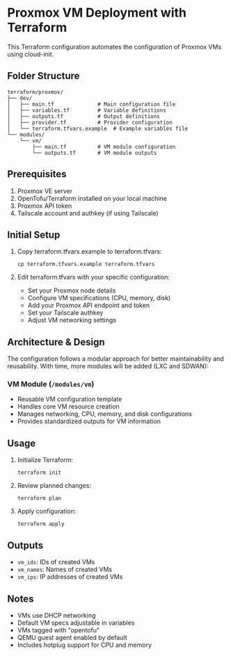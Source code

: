# Proxmox VM Deployment with Terraform

This Terraform configuration automates the configuration of Proxmox VMs using cloud-init.

## Folder Structure

```
terraform/proxmox/
├── dev/
│   ├── main.tf              # Main configuration file
│   ├── variables.tf         # Variable definitions
│   ├── outputs.tf           # Output definitions
│   ├── provider.tf          # Provider configuration
│   └── terraform.tfvars.example  # Example variables file
└── modules/
    └── vm/
        ├── main.tf          # VM module configuration
        └── outputs.tf       # VM module outputs
```

## Prerequisites

1. Proxmox VE server
2. OpenTofu/Terraform installed on your local machine
4. Proxmox API token
5. Tailscale account and authkey (if using Tailscale)

## Initial Setup

1. Copy terraform.tfvars.example to terraform.tfvars:
   ```
   cp terraform.tfvars.example terraform.tfvars
   ```

2. Edit terraform.tfvars with your specific configuration:
   * Set your Proxmox node details
   * Configure VM specifications (CPU, memory, disk)
   * Add your Proxmox API endpoint and token
   * Set your Tailscale authkey
   * Adjust VM networking settings

## Architecture & Design

The configuration follows a modular approach for better maintainability and reusability. With time, more modules will be added (LXC and SDWAN):

### VM Module (`/modules/vm`)
* Reusable VM configuration template
* Handles core VM resource creation
* Manages networking, CPU, memory, and disk configurations
* Provides standardized outputs for VM information

## Usage

1. Initialize Terraform:
   ```
   terraform init
   ```

2. Review planned changes:
   ```
   terraform plan
   ```

3. Apply configuration:
   ```
   terraform apply
   ```

## Outputs

* `vm_ids`: IDs of created VMs
* `vm_names`: Names of created VMs
* `vm_ips`: IP addresses of created VMs

## Notes

* VMs use DHCP networking
* Default VM specs adjustable in variables
* VMs tagged with "opentofu"
* QEMU guest agent enabled by default
* Includes hotplug support for CPU and memory